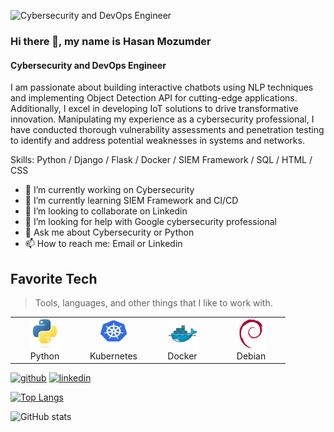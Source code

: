 ![Cybersecurity and DevOps Engineer](https://media.licdn.com/dms/image/C5616AQE8Du7K1GBC4A/profile-displaybackgroundimage-shrink_350_1400/0/1642487181691?e=1700092800&v=beta&t=92XvehaeRTiQcX4O2ZgQeLEWSChmQFAttc83nO1sPHs)
### Hi there 👋, my name is Hasan Mozumder
#### Cybersecurity and DevOps Engineer


I am passionate about building interactive chatbots using NLP techniques and implementing Object Detection API for cutting-edge applications. Additionally, I excel in developing IoT solutions to drive transformative innovation. Manipulating my experience as a cybersecurity professional, I have conducted thorough vulnerability assessments and penetration testing to identify and address potential weaknesses in systems and networks.

Skills: Python / Django / Flask / Docker / SIEM Framework / SQL / HTML / CSS

- 🔭 I’m currently working on Cybersecurity 
- 🌱 I’m currently learning SIEM Framework and CI/CD 
- 👯 I’m looking to collaborate on Linkedin 
- 🤔 I’m looking for help with Google cybersecurity professional 
- 💬 Ask me about Cybersecurity or Python
- 📫 How to reach me: Email or Linkedin 

<h2 align="left" id="macropower-tech">Favorite Tech</h2>

> Tools, languages, and other things that I like to work with.

<table>
  <tr>
    <td align="center" width="96">
      <a href="#macropower-tech">
        <img src="./img/python-original.svg" width="48" height="48" alt="Python" />
      </a>
      <br>Python
    </td>
    <td align="center" width="96">
      <a href="#macropower-tech" >
        <img src="https://raw.githubusercontent.com/cncf/artwork/master/projects/kubernetes/icon/color/kubernetes-icon-color.svg" width="48" height="48" alt="Kubernetes" />
      </a>
      <br>Kubernetes
    </td>
    <td align="center" width="96"> 
      <a href="#macropower-tech" >
        <img src="./img/docker-original.svg" width="48" height="48" alt="Docker" />
      </a>
      <br>Docker
    </td>
    <td align="center"  width="96">
      <a href="#macropower-tech">
        <img src="./img/debian-original.svg" width="48" height="48" alt="Debian" />
      </a>
      <br>Debian
    </td>

  </tr>
</table>


[<img src='https://cdn.jsdelivr.net/npm/simple-icons@3.0.1/icons/github.svg' alt='github' height='40'>](https://github.com/https://github.com/MozumderHasan)  [<img src='https://cdn.jsdelivr.net/npm/simple-icons@3.0.1/icons/linkedin.svg' alt='linkedin' height='40'>](https://www.linkedin.com/in/www.linkedin.com/in/md-hasan-mozumder/)  

[![Top Langs](https://github-readme-stats.vercel.app/api/top-langs/?username=MozumderHasan)](https://github.com/anuraghazra/github-readme-stats)

![GitHub stats](https://github-readme-stats.vercel.app/api?username=MozumderHasan&show_icons=true&count_private=true)  
